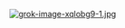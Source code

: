 [![grok-image-xqlobg9-1.jpg](https://i.postimg.cc/wvVMZpyc/grok-image-xqlobg9-1.jpg)](https://postimg.cc/S2nmYHGJ)
